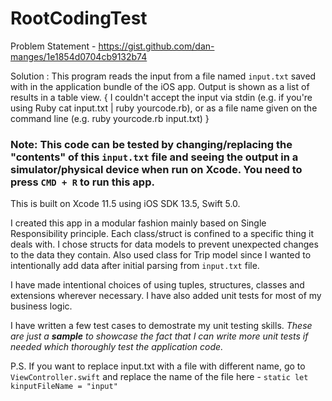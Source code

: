 #  RootCodingTest

Problem Statement - https://gist.github.com/dan-manges/1e1854d0704cb9132b74

Solution : This program reads the input from a file named `input.txt` saved with in the application bundle of the iOS app. Output is shown as a list of results in a table view. { I couldn't accept the input via stdin (e.g. if you're using Ruby cat input.txt | ruby yourcode.rb), or as a file name given on the command line (e.g. ruby yourcode.rb input.txt) }

### Note: This code can be tested by changing/replacing the "contents" of this `input.txt` file and seeing the output in a simulator/physical device when run on Xcode. You need to press `CMD + R` to run this app.

This is built on Xcode 11.5 using iOS SDK 13.5, Swift 5.0.

I created this app in a modular fashion mainly based on Single Responsibility principle. Each class/struct is confined to a specific thing it deals with. I chose structs for data models to prevent unexpected changes to the data they contain. Also used class for Trip model since I wanted to intentionally add data after initial parsing from `input.txt` file.

I have made intentional choices of using tuples, structures, classes and extensions wherever necessary. I have also added unit tests for most of my business logic.

I have written a few test cases to demostrate my unit testing skills. _These are just a **sample** to showcase the fact that I can write more unit tests if needed which thoroughly test the application code._

P.S. If you want to replace input.txt with a file with different name, go to `ViewController.swift` and replace the name of the file here - `static let kinputFileName = "input"`

